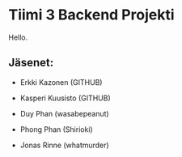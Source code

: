 ﻿# Tiimi 3 Backend Projekti

Hello.

## Jäsenet:
- Erkki Kazonen (GITHUB)

- Kasperi Kuusisto (GITHUB)

- Duy Phan (wasabepeanut)

- Phong Phan (Shirioki)

- Jonas Rinne (whatmurder)
